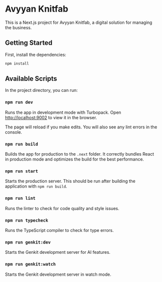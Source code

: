 # Avyyan Knitfab

This is a Next.js project for Avyyan Knitfab, a digital solution for managing the business.

## Getting Started

First, install the dependencies:

```bash
npm install
```

## Available Scripts

In the project directory, you can run:

### `npm run dev`

Runs the app in development mode with Turbopack.
Open [http://localhost:9002](http://localhost:9002) to view it in the browser.

The page will reload if you make edits. You will also see any lint errors in the console.

### `npm run build`

Builds the app for production to the `.next` folder.
It correctly bundles React in production mode and optimizes the build for the best performance.

### `npm run start`

Starts the production server. This should be run after building the application with `npm run build`.

### `npm run lint`

Runs the linter to check for code quality and style issues.

### `npm run typecheck`

Runs the TypeScript compiler to check for type errors.

### `npm run genkit:dev`

Starts the Genkit development server for AI features.

### `npm run genkit:watch`

Starts the Genkit development server in watch mode.
